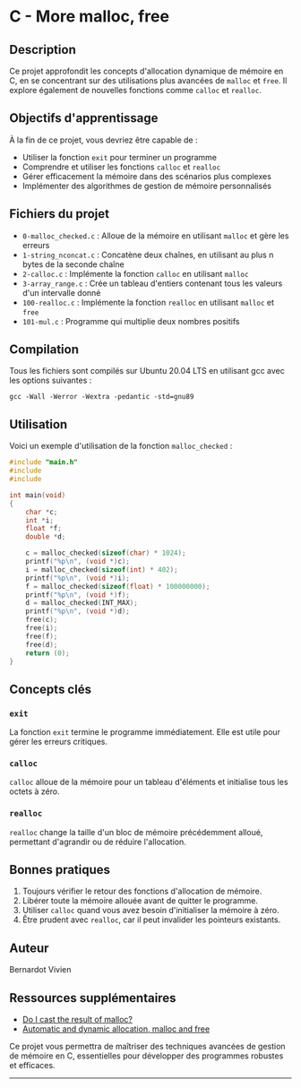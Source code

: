 # C - More malloc, free

## Description
Ce projet approfondit les concepts d'allocation dynamique de mémoire en C, en se concentrant sur des utilisations plus avancées de `malloc` et `free`. Il explore également de nouvelles fonctions comme `calloc` et `realloc`.

## Objectifs d'apprentissage
À la fin de ce projet, vous devriez être capable de :
- Utiliser la fonction `exit` pour terminer un programme
- Comprendre et utiliser les fonctions `calloc` et `realloc`
- Gérer efficacement la mémoire dans des scénarios plus complexes
- Implémenter des algorithmes de gestion de mémoire personnalisés

## Fichiers du projet
- `0-malloc_checked.c` : Alloue de la mémoire en utilisant `malloc` et gère les erreurs
- `1-string_nconcat.c` : Concatène deux chaînes, en utilisant au plus n bytes de la seconde chaîne
- `2-calloc.c` : Implémente la fonction `calloc` en utilisant `malloc`
- `3-array_range.c` : Crée un tableau d'entiers contenant tous les valeurs d'un intervalle donné
- `100-realloc.c` : Implémente la fonction `realloc` en utilisant `malloc` et `free`
- `101-mul.c` : Programme qui multiplie deux nombres positifs

## Compilation
Tous les fichiers sont compilés sur Ubuntu 20.04 LTS en utilisant gcc avec les options suivantes :
```
gcc -Wall -Werror -Wextra -pedantic -std=gnu89
```

## Utilisation
Voici un exemple d'utilisation de la fonction `malloc_checked` :

```c
#include "main.h"
#include 
#include 

int main(void)
{
    char *c;
    int *i;
    float *f;
    double *d;

    c = malloc_checked(sizeof(char) * 1024);
    printf("%p\n", (void *)c);
    i = malloc_checked(sizeof(int) * 402);
    printf("%p\n", (void *)i);
    f = malloc_checked(sizeof(float) * 100000000);
    printf("%p\n", (void *)f);
    d = malloc_checked(INT_MAX);
    printf("%p\n", (void *)d);
    free(c);
    free(i);
    free(f);
    free(d);
    return (0);
}
```

## Concepts clés

### `exit`
La fonction `exit` termine le programme immédiatement. Elle est utile pour gérer les erreurs critiques.

### `calloc`
`calloc` alloue de la mémoire pour un tableau d'éléments et initialise tous les octets à zéro.

### `realloc`
`realloc` change la taille d'un bloc de mémoire précédemment alloué, permettant d'agrandir ou de réduire l'allocation.

## Bonnes pratiques
1. Toujours vérifier le retour des fonctions d'allocation de mémoire.
2. Libérer toute la mémoire allouée avant de quitter le programme.
3. Utiliser `calloc` quand vous avez besoin d'initialiser la mémoire à zéro.
4. Être prudent avec `realloc`, car il peut invalider les pointeurs existants.

## Auteur
Bernardot Vivien

## Ressources supplémentaires
- [Do I cast the result of malloc?](https://stackoverflow.com/questions/605845/do-i-cast-the-result-of-malloc)
- [Automatic and dynamic allocation, malloc and free](https://intranet.hbtn.io/concepts/62)

Ce projet vous permettra de maîtriser des techniques avancées de gestion de mémoire en C, essentielles pour développer des programmes robustes et efficaces.

---